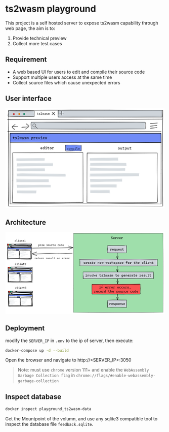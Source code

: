 # ts2wasm playground

This project is a self hosted server to expose ts2wasm capability through web page, the aim is to:
1. Provide technical preview
2. Collect more test cases

## Requirement

- A web based UI for users to edit and compile their source code
- Support multiple users access at the same time
- Collect source files which cause unexpected errors

## User interface
![](./doc/user_interface.excalidraw.png)

## Architecture
![](./doc/architecture.excalidraw.png)

## Deployment

modify the `SERVER_IP` in `.env` to the ip of server, then execute:

``` bash
docker-compose up -d --build
```

Open the browser and navigate to http://<SERVER_IP>:3050

> Note: must use `chrome` version 111+ and enable the `WebAssembly Garbage Collection flag` in `chrome://flags/#enable-webassembly-garbage-collection`

## Inspect database

``` bash
docker inspect playground_ts2wasm-data
```

Get the Mountpoint of the volumn, and use any sqlite3 compatible tool to inspect the database file `feedback.sqlite`.
